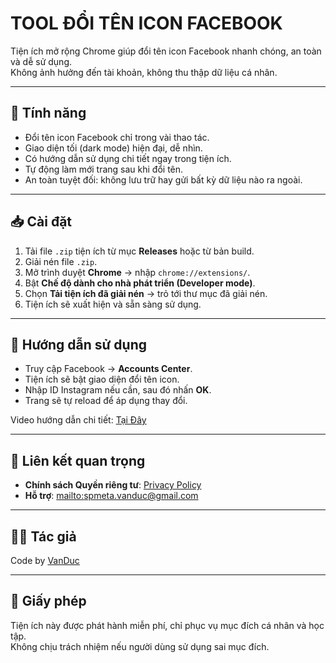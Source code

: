 # TOOL ĐỔI TÊN ICON FACEBOOK

Tiện ích mở rộng Chrome giúp đổi tên icon Facebook nhanh chóng, an toàn và dễ sử dụng.  
Không ảnh hưởng đến tài khoản, không thu thập dữ liệu cá nhân.

---

## 🚀 Tính năng
- Đổi tên icon Facebook chỉ trong vài thao tác.
- Giao diện tối (dark mode) hiện đại, dễ nhìn.
- Có hướng dẫn sử dụng chi tiết ngay trong tiện ích.
- Tự động làm mới trang sau khi đổi tên.
- An toàn tuyệt đối: không lưu trữ hay gửi bất kỳ dữ liệu nào ra ngoài.

---

## 📥 Cài đặt
1. Tải file `.zip` tiện ích từ mục **Releases** hoặc từ bản build.
2. Giải nén file `.zip`.
3. Mở trình duyệt **Chrome** → nhập `chrome://extensions/`.
4. Bật **Chế độ dành cho nhà phát triển (Developer mode)**.
5. Chọn **Tải tiện ích đã giải nén** → trỏ tới thư mục đã giải nén.
6. Tiện ích sẽ xuất hiện và sẵn sàng sử dụng.

---

## 📖 Hướng dẫn sử dụng
- Truy cập Facebook → **Accounts Center**.  
- Tiện ích sẽ bật giao diện đổi tên icon.  
- Nhập ID Instagram nếu cần, sau đó nhấn **OK**.  
- Trang sẽ tự reload để áp dụng thay đổi.  

Video hướng dẫn chi tiết: [Tại Đây](https://www.youtube.com/watch?v=8kKQHD5o7kg)

---

## 🔗 Liên kết quan trọng
- **Chính sách Quyền riêng tư**: [Privacy Policy](https://spmetavanduc-ship-it.github.io/facebook-icon-tool-policy/privacy-policy.html)  
- **Hỗ trợ**: [mailto:spmeta.vanduc@gmail.com](mailto:spmeta.vanduc@gmail.com)  

---

## 👨‍💻 Tác giả
Code by [VanDuc](https://www.facebook.com/100085043929509)  

---

## 📜 Giấy phép
Tiện ích này được phát hành miễn phí, chỉ phục vụ mục đích cá nhân và học tập.  
Không chịu trách nhiệm nếu người dùng sử dụng sai mục đích.
